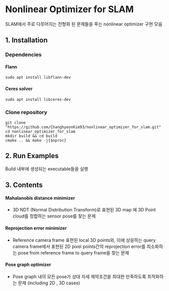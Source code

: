 # Nonlinear Optimizer for SLAM
SLAM에서 주로 다루어지는 전형화 된 문제들을 푸는 nonlinear optimizer 구현 모음

## 1. Installation
### Dependencies
#### Flann
```
sudo apt install libflann-dev
```
#### Ceres solver
```
sudo apt install libceres-dev
```
### Clone repository
```
git clone "https://github.com/ChanghyeonKim93/nonlinear_optimizer_for_slam.git"
cd nonlinear_optimizer_for_slam
mkdir build && cd build
cmake .. && make -j{$nproc}
```

## 2. Run Examples
Build 내부에 생성되는 executable들을 실행

## 3. Contents
#### Mahalanobis distance minimizer
* 3D NDT (Normal Distribution Transform)로 표현된 3D map 에 3D Point cloud를 정합하는 sensor pose를 찾는 문제

#### Reprojection error minimizer
* Reference camera frame 표현된 local 3D points와, 이에 상응하는 query camera frame에서 표현된 2D pixel points간의 reprojection error를 최소화하는 pose from reference frame to query frame을 찾는 문제

#### Pose graph optimizer
* Pose graph 내의 모든 pose가 상대 자세 제약조건을 최대한 만족하도록 최적화하는 문제 (including 2D , 3D cases)
